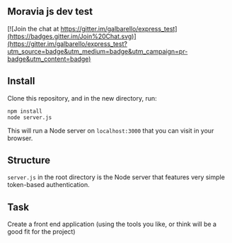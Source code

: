 ## Moravia js dev test

[![Join the chat at https://gitter.im/galbarello/express_test](https://badges.gitter.im/Join%20Chat.svg)](https://gitter.im/galbarello/express_test?utm_source=badge&utm_medium=badge&utm_campaign=pr-badge&utm_content=badge)

## Install

Clone this repository, and in the new directory, run:

    npm install
    node server.js

This will run a Node server on `localhost:3000` that you can visit in
your browser.

## Structure

`server.js` in the root directory is the Node server that features
very simple token-based authentication. 

## Task

Create a front end application (using the tools you like, or think will be a good fit for the project)
